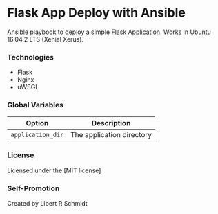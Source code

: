 # Flask App Deploy with Ansible

Ansible playbook to deploy a simple [Flask Application](https://github.com/rschmidtz/baseApp).
Works in Ubuntu 16.04.2 LTS (Xenial Xerus).

### Technologies

  - Flask
  - Nginx
  - uWSGI


### Global Variables


  | Option               | Description                                          |
|----------------------|------------------------------------------------------|
| `application_dir`           | The application directory


### License

Licensed under the [MIT license]


### Self-Promotion

Created by Libert R Schmidt
